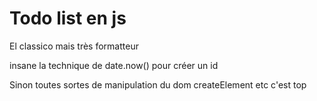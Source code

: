 <h1>Todo list en js</h1>

<p>El classico mais très formatteur</p>

<p>insane la technique de date.now() pour créer un id </p>

<p>Sinon toutes sortes de manipulation du dom createElement etc c'est top</p>